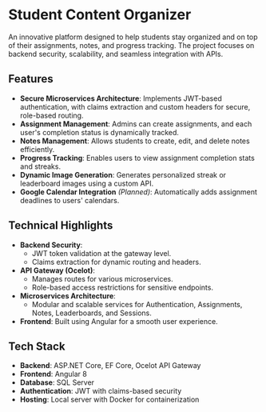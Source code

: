 # Student Content Organizer  

An innovative platform designed to help students stay organized and on top of their assignments, notes, and progress tracking. The project focuses on backend security, scalability, and seamless integration with APIs.  

## Features  
- **Secure Microservices Architecture**: Implements JWT-based authentication, with claims extraction and custom headers for secure, role-based routing.  
- **Assignment Management**: Admins can create assignments, and each user's completion status is dynamically tracked.  
- **Notes Management**: Allows students to create, edit, and delete notes efficiently.  
- **Progress Tracking**: Enables users to view assignment completion stats and streaks.  
- **Dynamic Image Generation**: Generates personalized streak or leaderboard images using a custom API.  
- **Google Calendar Integration** *(Planned)*: Automatically adds assignment deadlines to users' calendars.  

## Technical Highlights  
- **Backend Security**:  
  - JWT token validation at the gateway level.  
  - Claims extraction for dynamic routing and headers.  
- **API Gateway (Ocelot)**:  
  - Manages routes for various microservices.  
  - Role-based access restrictions for sensitive endpoints.  
- **Microservices Architecture**:  
  - Modular and scalable services for Authentication, Assignments, Notes, Leaderboards, and Sessions.  
- **Frontend**: Built using Angular for a smooth user experience.  

## Tech Stack  
- **Backend**: ASP.NET Core, EF Core, Ocelot API Gateway  
- **Frontend**: Angular 8  
- **Database**: SQL Server  
- **Authentication**: JWT with claims-based security  
- **Hosting**: Local server with Docker for containerization  
